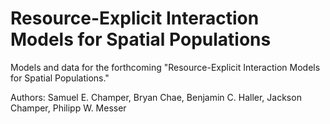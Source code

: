 # Resource-Explicit Interaction Models for Spatial Populations

Models and data for the forthcoming "Resource-Explicit Interaction Models for Spatial Populations." 

Authors:
Samuel E. Champer, Bryan Chae, Benjamin C. Haller, Jackson Champer, Philipp W. Messer
